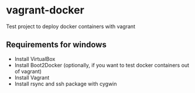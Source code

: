 # vagrant-docker
Test project to deploy docker containers with vagrant

## Requirements for windows
- Install VirtualBox
- Install Boot2Docker (optionally, if you want to test docker containers out of vagrant)
- Install Vagrant
- Install rsync and ssh package with cygwin
